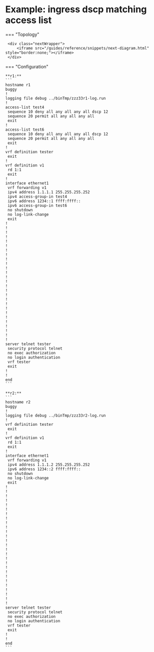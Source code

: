 # Example: ingress dscp matching access list
    
=== "Topology"
    
     <div class="nextWrapper">
         <iframe src="/guides/reference/snippets/next-diagram.html" style="border:none;"></iframe>
     </div>

    
=== "Configuration"
    
    **r1:**
    ```
    hostname r1
    buggy
    !
    logging file debug ../binTmp/zzz33r1-log.run
    !
    access-list test4
     sequence 10 deny all any all any all dscp 12
     sequence 20 permit all any all any all
     exit
    !
    access-list test6
     sequence 10 deny all any all any all dscp 12
     sequence 20 permit all any all any all
     exit
    !
    vrf definition tester
     exit
    !
    vrf definition v1
     rd 1:1
     exit
    !
    interface ethernet1
     vrf forwarding v1
     ipv4 address 1.1.1.1 255.255.255.252
     ipv4 access-group-in test4
     ipv6 address 1234::1 ffff:ffff::
     ipv6 access-group-in test6
     no shutdown
     no log-link-change
     exit
    !
    !
    !
    !
    !
    !
    !
    !
    !
    !
    !
    !
    !
    !
    !
    !
    !
    !
    !
    !
    !
    !
    !
    !
    !
    !
    !
    server telnet tester
     security protocol telnet
     no exec authorization
     no login authentication
     vrf tester
     exit
    !
    !
    end
    ```
    
    **r2:**
    ```
    hostname r2
    buggy
    !
    logging file debug ../binTmp/zzz33r2-log.run
    !
    vrf definition tester
     exit
    !
    vrf definition v1
     rd 1:1
     exit
    !
    interface ethernet1
     vrf forwarding v1
     ipv4 address 1.1.1.2 255.255.255.252
     ipv6 address 1234::2 ffff:ffff::
     no shutdown
     no log-link-change
     exit
    !
    !
    !
    !
    !
    !
    !
    !
    !
    !
    !
    !
    !
    !
    !
    !
    !
    !
    !
    !
    !
    !
    !
    !
    !
    !
    !
    server telnet tester
     security protocol telnet
     no exec authorization
     no login authentication
     vrf tester
     exit
    !
    !
    end
    ```
